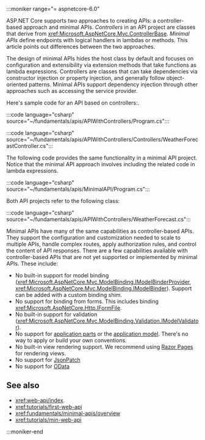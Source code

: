  :::moniker range="= aspnetcore-6.0"

ASP.NET Core supports two approaches to creating APIs: a controller-based approach and minimal APIs. *Controllers* in an API project are classes that derive from <xref:Microsoft.AspNetCore.Mvc.ControllerBase>. *Minimal APIs* define endpoints with logical handlers in lambdas or methods. This article points out differences between the two approaches.

The design of minimal APIs hides the host class by default and focuses on configuration and extensibility via extension methods that take functions as lambda expressions. Controllers are classes that can take dependencies via constructor injection or property injection, and generally follow object-oriented patterns. Minimal APIs support dependency injection through other approaches such as accessing the service provider.

Here's sample code for an API based on controllers:.

:::code language="csharp" source="~/fundamentals/apis/APIWithControllers/Program.cs":::

:::code language="csharp" source="~/fundamentals/apis/APIWithControllers/Controllers/WeatherForecastController.cs":::

The following code provides the same functionality in a minimal API project. Notice that the minimal API approach involves including the related code in lambda expressions.

:::code language="csharp" source="~/fundamentals/apis/MinimalAPI/Program.cs":::

Both API projects refer to the following class:

:::code language="csharp" source="~/fundamentals/apis/APIWithControllers/WeatherForecast.cs":::

Minimal APIs have many of the same capabilities as controller-based APIs. They support the configuration and customization needed to scale to multiple APIs, handle complex routes, apply authorization rules, and control the content of API responses. There are a few capabilities available with controller-based APIs that are not yet supported or implemented by minimal APIs. These include:

* No built-in support for model binding (<xref:Microsoft.AspNetCore.Mvc.ModelBinding.IModelBinderProvider>, <xref:Microsoft.AspNetCore.Mvc.ModelBinding.IModelBinder>). Support can be added with a custom binding shim.
* No support for binding from forms. This includes binding <xref:Microsoft.AspNetCore.Http.IFormFile>.
* No built-in support for validation (<xref:Microsoft.AspNetCore.Mvc.ModelBinding.Validation.IModelValidator>).
* No support for [application parts](xref:mvc/extensibility/app-parts) or the [application model](xref:mvc/controllers/application-model). There's no way to apply or build your own conventions.
* No built-in view rendering support. We recommend using [Razor Pages](xref:tutorials/razor-pages/razor-pages-start) for rendering views.
* No support for [JsonPatch](https://www.nuget.org/packages/Microsoft.AspNetCore.JsonPatch/)
* No support for [OData](https://www.nuget.org/packages/Microsoft.AspNetCore.OData/)

## See also

* <xref:web-api/index>.
* <xref:tutorials/first-web-api>
* <xref:fundamentals/minimal-apis/overview>
* <xref:tutorials/min-web-api>

:::moniker-end

